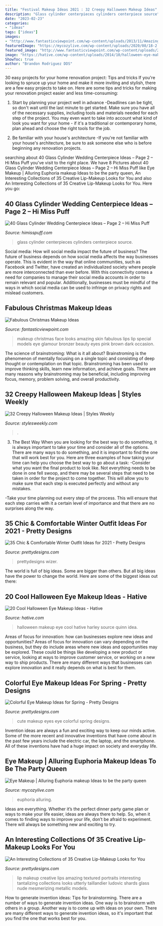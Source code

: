 ```yaml
---
title: "Festival Makeup Ideas 2021 : 32 Creepy Halloween Makeup Ideas"
description: "Glass cylinder centerpieces cylinders centerpiece source"
date: "2023-02-23"
categories:
- "ideas"
tags: ["ideas"]
images:
- "http://www.fantasticviewpoint.com/wp-content/uploads/2013/11/Amazing-Christmas-Face-Make-Up-Ideas-Looks-2013-2014-10.jpg"
featuredImage: "https://mycozylive.com/wp-content/uploads/2020/08/18-2.jpg"
featured_image: "http://www.fantasticviewpoint.com/wp-content/uploads/2013/11/Amazing-Christmas-Face-Make-Up-Ideas-Looks-2013-2014-10.jpg"
image: "https://hative.com/wp-content/uploads/2014/10/halloween-eye-makeup/2-halloween-eye-makeup-ideas.jpg"
ShowToc: true
author: "Brandon Rodriguez DDS"
---
```



30 easy projects for your home renovation project: Tips and tricks
If you're looking to spruce up your home and make it more inviting and stylish, there are a few easy projects to take on. Here are some tips and tricks for making your renovation project easier and less time-consuming:
1. Start by planning your project well in advance -Deadlines can be tight, so don't wait until the last minute to get started. Make sure you have all of the necessary supplies, including tools and materials needed for each step of the project. You may even want to take into account what kind of look you want for your home - if it's a traditional or contemporary home, plan ahead and choose the right tools for the job.

2. Be familiar with your house's architecture -If you're not familiar with your house's architecture, be sure to ask someone else who is before beginning any renovation projects.

	

		
searching about 40 Glass Cylinder Wedding Centerpiece Ideas – Page 2 – Hi Miss Puff you've visit to the right place. We have 8 Pictures about 40 Glass Cylinder Wedding Centerpiece Ideas – Page 2 – Hi Miss Puff like Eye Makeup | Alluring Euphoria makeup Ideas to be the party queen, An Interesting Collections of 35 Creative Lip-Makeup Looks for You and also An Interesting Collections of 35 Creative Lip-Makeup Looks for You. Here you go:
		
    
## 40 Glass Cylinder Wedding Centerpiece Ideas – Page 2 – Hi Miss Puff

<img loading=lazy src="https://www.himisspuff.com/wp-content/uploads/2017/09/Glass-Cylinders-Wedding-Centerpieces-8.jpg" onerror="this.onerror=null;this.src='https://tse1.mm.bing.net/th?id=OIP.Fmib2g5uWzU8CPZ-HZI7FgHaLH&amp;pid=15.1';" alt="40 Glass Cylinder Wedding Centerpiece Ideas – Page 2 – Hi Miss Puff">

_Source: himisspuff.com_

>glass cylinder centerpieces cylinders centerpiece source. 

	

Social media: How will social media impact the future of business?
The future of business depends on how social media affects the way businesses operate. This is evident in the way that online communities, such as Facebook and Twitter, have created an individualized society where people are more interconnected than ever before. With this connectivity comes a need for companies to manage their social media accounts in order to remain relevant and popular. Additionally, businesses must be mindful of the ways in which social media can be used to infringe on privacy rights and mislead customers.

    
## Fabulous Christmas Makeup Ideas

<img loading=lazy src="http://www.fantasticviewpoint.com/wp-content/uploads/2013/11/Amazing-Christmas-Face-Make-Up-Ideas-Looks-2013-2014-10.jpg" onerror="this.onerror=null;this.src='https://tse1.mm.bing.net/th?id=OIP.X-LLV98NssjPu_Hq7rvMhwHaLK&amp;pid=15.1';" alt="Fabulous Christmas Makeup Ideas">

_Source: fantasticviewpoint.com_

>makeup christmas face looks amazing skin fabulous lips lip special models eye glamour bronzer beauty eyes pink brown dark occasion. 

	

The science of brainstroming: What is it all about?
Brainstroming is the phenomenon of mentally focusing on a single topic and consisting of deep thought or contemplation on that topic. Brainstroming has been used to improve thinking skills, learn new information, and achieve goals. There are many reasons why brainstroming may be beneficial, including improving focus, memory, problem solving, and overall productivity.

    
## 32 Creepy Halloween Makeup Ideas | Styles Weekly

<img loading=lazy src="https://www.stylesweekly.com/wp-content/uploads/2015/10/creepy-halloween-makeup-ideas30.jpg" onerror="this.onerror=null;this.src='https://tse2.mm.bing.net/th?id=OIP.x9SvaA7E8Xi0ek0eXOn8jwHaJ4&amp;pid=15.1';" alt="32 Creepy Halloween Makeup Ideas | Styles Weekly">

_Source: stylesweekly.com_

>. 

	

3) The Best Way
When you are looking for the best way to do something, it is always important to take your time and consider all of the options. There are many ways to do something, and it is important to find the one that will work best for you. Here are three examples of how taking your time can help you choose the best way to go about a task: 
-Consider what you want the final product to look like. Not everything needs to be done in one fell swoop, and there may be several steps that need to be taken in order for the project to come together. This will allow you to make sure that each step is executed perfectly and without any mistakes.

-Take your time planning out every step of the process. This will ensure that each step carries with it a certain level of importance and that there are no surprises along the way.

    
## 35 Chic &amp; Comfortable Winter Outfit Ideas For 2021 - Pretty Designs

<img loading=lazy src="http://www.prettydesigns.com/wp-content/uploads/2017/12/35-chic-comfortable-winter-outfit-ideas-for-2018-5.jpg" onerror="this.onerror=null;this.src='https://tse1.mm.bing.net/th?id=OIP.1GSoSBsZQuPqPy0NqaTijAHaHa&amp;pid=15.1';" alt="35 Chic &amp; Comfortable Winter Outfit Ideas for 2021 - Pretty Designs">

_Source: prettydesigns.com_

>prettydesigns wizer. 

	

The world is full of big ideas. Some are bigger than others. But all big ideas have the power to change the world. Here are some of the biggest ideas out there:

    
## 20 Cool Halloween Eye Makeup Ideas - Hative

<img loading=lazy src="https://hative.com/wp-content/uploads/2014/10/halloween-eye-makeup/2-halloween-eye-makeup-ideas.jpg" onerror="this.onerror=null;this.src='https://tse1.mm.bing.net/th?id=OIP.xEtm6fy4gnzYyJmpoZWIUgHaJr&amp;pid=15.1';" alt="20 Cool Halloween Eye Makeup Ideas - Hative">

_Source: hative.com_

>halloween makeup eye cool hative harley source quinn idea. 

	

Areas of focus for innovation: how can businesses explore new ideas and opportunities?
Areas of focus for innovation can vary depending on the business, but they do include areas where new ideas and opportunities may be explored. These could be things like developing a new product or service, looking at ways to improve customer service, or working on a new way to ship products. There are many different ways that businesses can explore innovation and it really depends on what is best for them.

    
## Colorful Eye Makeup Ideas For Spring - Pretty Designs

<img loading=lazy src="http://www.prettydesigns.com/wp-content/uploads/2014/04/Cute-Blue-Eyes.jpg" onerror="this.onerror=null;this.src='https://tse4.mm.bing.net/th?id=OIP.x4f_9tmPHsh2rjrkp9om-AHaGx&amp;pid=15.1';" alt="Colorful Eye Makeup Ideas for Spring - Pretty Designs">

_Source: prettydesigns.com_

>cute makeup eyes eye colorful spring designs. 

	

Invention ideas are always a fun and exciting way to keep our minds active. Some of the more recent and innovative inventions that have come about in the past few years include the electric car, the laptop, and the smartphone. All of these inventions have had a huge impact on society and everyday life.

    
## Eye Makeup | Alluring Euphoria Makeup Ideas To Be The Party Queen

<img loading=lazy src="https://mycozylive.com/wp-content/uploads/2020/08/18-2.jpg" onerror="this.onerror=null;this.src='https://tse4.mm.bing.net/th?id=OIP.gXaGZoQN-kYF812O29_RCwHaKY&amp;pid=15.1';" alt="Eye Makeup | Alluring Euphoria makeup Ideas to be the party queen">

_Source: mycozylive.com_

>euphoria alluring. 

	

Ideas are everything. Whether it’s the perfect dinner party game plan or ways to make your life easier, ideas are always there to help. So, when it comes to finding ways to improve your life, don’t be afraid to experiment. There will always be something new and exciting to try.

    
## An Interesting Collections Of 35 Creative Lip-Makeup Looks For You

<img loading=lazy src="https://www.prettydesigns.com/wp-content/uploads/2014/01/Creative-Lips-Makeup-Black-Lips-Amazing-Lips.jpg" onerror="this.onerror=null;this.src='https://tse1.mm.bing.net/th?id=OIP.9YOYht7HUVWreJPau_B4FgHaE6&amp;pid=15.1';" alt="An Interesting Collections of 35 Creative Lip-Makeup Looks for You">

_Source: prettydesigns.com_

>lip makeup creative lips amazing textured portraits interesting tantalizing collections looks utterly taillandier ludovic shards glass nude mesmerizing metallic models. 

	

How to generate invention ideas: Tips for brainstorming.
There are a number of ways to generate invention ideas. One way is to brainstorm with others in a group. Another way is to come up with ideas on your own. There are many different ways to generate invention ideas, so it's important that you find the one that works best for you.

